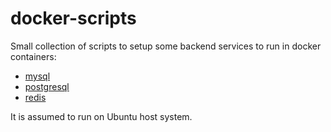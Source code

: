 # docker-scripts

Small collection of scripts to setup some backend services to run in docker containers:
- [mysql](mysql.md)
- [postgresql](postgresql.md)
- [redis](redis.md)

It is assumed to run on Ubuntu host system.

